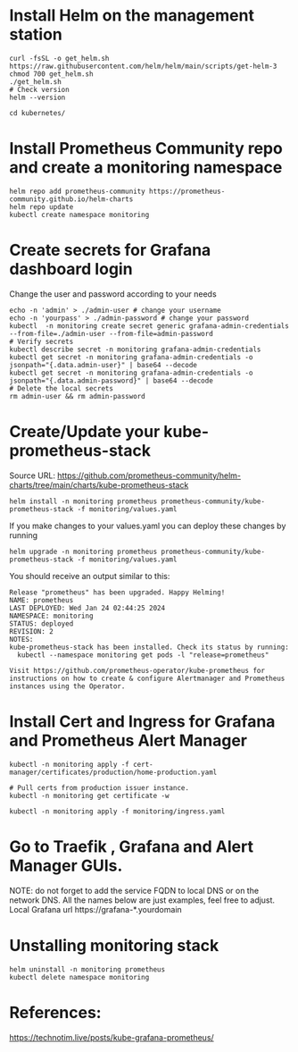 # Install Helm on the management station
```
curl -fsSL -o get_helm.sh https://raw.githubusercontent.com/helm/helm/main/scripts/get-helm-3
chmod 700 get_helm.sh
./get_helm.sh
# Check version
helm --version

cd kubernetes/
```

# Install Prometheus Community repo and create a monitoring namespace
```
helm repo add prometheus-community https://prometheus-community.github.io/helm-charts
helm repo update
kubectl create namespace monitoring

```

# Create secrets for Grafana dashboard login
Change the user and password according to your needs
```
echo -n 'admin' > ./admin-user # change your username
echo -n 'yourpass' > ./admin-password # change your password
kubectl  -n monitoring create secret generic grafana-admin-credentials --from-file=./admin-user --from-file=admin-password
# Verify secrets
kubectl describe secret -n monitoring grafana-admin-credentials
kubectl get secret -n monitoring grafana-admin-credentials -o jsonpath="{.data.admin-user}" | base64 --decode
kubectl get secret -n monitoring grafana-admin-credentials -o jsonpath="{.data.admin-password}" | base64 --decode
# Delete the local secrets
rm admin-user && rm admin-password

```

# Create/Update your kube-prometheus-stack
Source URL: https://github.com/prometheus-community/helm-charts/tree/main/charts/kube-prometheus-stack
```
helm install -n monitoring prometheus prometheus-community/kube-prometheus-stack -f monitoring/values.yaml
```

If you make changes to your values.yaml you can deploy these changes by running
```
helm upgrade -n monitoring prometheus prometheus-community/kube-prometheus-stack -f monitoring/values.yaml
```

You should receive an output similar to this:
```
Release "prometheus" has been upgraded. Happy Helming!
NAME: prometheus
LAST DEPLOYED: Wed Jan 24 02:44:25 2024
NAMESPACE: monitoring
STATUS: deployed
REVISION: 2
NOTES:
kube-prometheus-stack has been installed. Check its status by running:
  kubectl --namespace monitoring get pods -l "release=prometheus"

Visit https://github.com/prometheus-operator/kube-prometheus for instructions on how to create & configure Alertmanager and Prometheus instances using the Operator.
```
# Install Cert and Ingress for Grafana and Prometheus Alert Manager
```
kubectl -n monitoring apply -f cert-manager/certificates/production/home-production.yaml

# Pull certs from production issuer instance.
kubectl -n monitoring get certificate -w

kubectl -n monitoring apply -f monitoring/ingress.yaml
```

# Go to Traefik , Grafana and Alert Manager GUIs.
NOTE: do not forget to add the service FQDN to local DNS or on the network DNS. All the names below are just examples, feel free to adjust.
Local Grafana url https://grafana-*.yourdomain


# Unstalling monitoring stack
```
helm uninstall -n monitoring prometheus
kubectl delete namespace monitoring
```

# References:
https://technotim.live/posts/kube-grafana-prometheus/